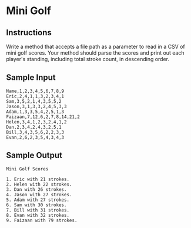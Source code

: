 # Mini Golf

## Instructions

Write a method that accepts a file path as a parameter to read in a CSV of mini
golf scores. Your method should parse the scores and print out each player's
standing, including total stroke count, in descending order.

## Sample Input

```no-highlight
Name,1,2,3,4,5,6,7,8,9
Eric,2,4,1,1,3,2,3,4,1
Sam,3,5,2,1,4,3,5,5,2
Jason,3,1,3,3,2,4,5,3,3
Adam,1,3,3,5,4,2,5,1,3
Faizaan,7,12,6,2,7,8,14,21,2
Helen,3,4,1,2,3,2,4,1,2
Dan,2,3,4,2,4,3,2,5,1
Bill,3,4,3,5,6,2,2,3,3
Evan,2,6,2,3,5,4,3,4,3
```

## Sample Output

```no-highlight
Mini Golf Scores

1. Eric with 21 strokes.
2. Helen with 22 strokes.
3. Dan with 26 strokes.
4. Jason with 27 strokes.
5. Adam with 27 strokes.
6. Sam with 30 strokes.
7. Bill with 31 strokes.
8. Evan with 32 strokes.
9. Faizaan with 79 strokes.
```
